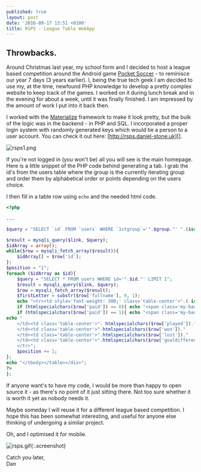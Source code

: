 ```yaml
---
published: true
layout: post
date: '2016-09-17 13:51 +0100'
title: RSPS - League Table WebApp
---
```

## Throwbacks.

Around Christmas last year, my school form and I decided to host a league based competition around the Android game [Pocket Soccer][pocketsoccer] - to reminisce our year 7 days (3 years earlier).  I, being the true tech geek I am decided to use my, at the time, newfound PHP knowledge to develop a pretty complex website to keep track of the games. I worked on it during lunch break and in the evening for about a week, until it was finally finished. I am impressed by the amount of work I put into it back then.

I worked with the [Materialize][] framework to make it look pretty, but the bulk of the logic was in the backend - in PHP and SQL. I incorporated a proper login system with randomly generated keys which would tie a person to a user account. You can check it out here: [http://rsps.daniel-stone.uk][].

![rsps1.png]({{site.baseurl}}/assets/rsps1.png)

If you're not logged in (you won't be) all you will see is the main homepage. Here is a little snippet of the PHP code behind generating a tab. I grab the id's from the users table where the group is the currently iterating group and order them by alphabetical order or points depending on the users choice.

I then fill in a table row using `echo` and the needed html code.

```php
<?php

...

$query = "SELECT `id` FROM `users` WHERE `1stgroup`='".$group."' ".(isset($_GET['order']) ? "ORDER BY `fullname` ASC" : "ORDER BY `won` DESC, `goaldifference` DESC;");

$result = mysqli_query($link, $query);
$idArray = array();
while($row = mysqli_fetch_array($result)){
	$idArray[] = $row['id'];
};
$position = "1";
foreach ($idArray as $id){
	$query = "SELECT * FROM users WHERE id='".$id."' LIMIT 1";
	$result = mysqli_query($link, $query);
	$row = mysqli_fetch_array($result);
	$firstLetter = substr($row['fullname'], 0, 1);
	echo "<tr><td style='font-weight: 300;' class='table-center'>".( isset($_GET['order']) ? $firstLetter : $position)."</td><td>".htmlspecialchars($row['nickname']);
	if (htmlspecialchars($row['paid']) == 0){ echo "<span class='my-badge red accent-3 material-icons'>money_off</span>";};
	if (htmlspecialchars($row['paid']) == 1){ echo "<span class='my-badge green accent-4 material-icons'>attach_money</span>";}
echo "
	</td><td class='table-center'>". htmlspecialchars($row['played'])."
	</td><td class='table-center'>".htmlspecialchars($row['won'])."
	</td><td class='table-center'>".htmlspecialchars($row['lost'])."
	</td><td class='table-center'>".htmlspecialchars($row['goaldifference'])."
	</tr>";
	$position += 1;
};
echo "</tbody></table></div>";
?>
};
```

If anyone want's to have my code, I would be more than happy to open source it - as there's no point of it just sitting there. Not too sure whether it is worth it yet as nobody needs it. 

Maybe someday I will reuse it for a different league based competition. I hope this has been somewhat interesting, and useful for anyone else thinking of undergoing a similar project.

Oh, and I optimised it for mobile.

![rsps.gif]({{site.baseurl}}/assets/rspsgif.gif){:.screenshot}


Catch you later,  
Dan

[pocketsoccer]: 	https://play.google.com/store/apps/details?id=com.rastergrid.game.pocketsoccer&hl=en
[Materialize]: 	http://materializecss.com/
[rsps]: 	http://rsps.daniel-stone.uk
